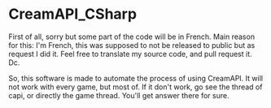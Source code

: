 # CreamAPI_CSharp

First of all, sorry but some part of the code will be in French. Main reason for this: I'm French, this was supposed to not be released to public but as request I did it. Feel free to translate my source code, and pull request it. Dc.

So, this software is made to automate the process of using CreamAPI. It will not work with every game, but most of. If it don't work, go see the thread of capi, or directly the game thread. You'll get answer there for sure.
